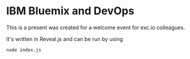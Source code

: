 # IBM Bluemix and DevOps

This is a present was created for a welcome event for exc.io colleagues.

It's written in Reveal.js and can be run by using 

    node index.js
    

